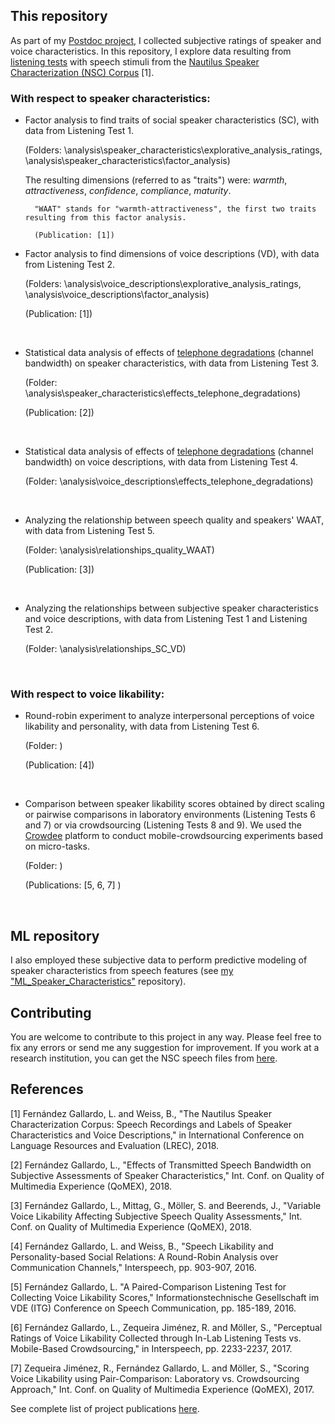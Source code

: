 ## This repository

As part of my [Postdoc project](http://www.qu.tu-berlin.de/?id=lfernandez), I collected subjective ratings of speaker and voice characteristics. In this repository, I explore data resulting from [listening tests](https://github.com/laufergall/Subjective_Speaker_Characteristics/tree/master/doc/listening_tests) with speech stimuli from the [Nautilus Speaker Characterization (NSC) Corpus](http://www.qu.tu-berlin.de/?id=nsc-corpus) [1].


### With respect to speaker characteristics:

* Factor analysis to find traits of social speaker characteristics (SC), with data from Listening Test 1.

  (Folders: \analysis\speaker_characteristics\explorative_analysis_ratings, \analysis\speaker_characteristics\factor_analysis)

  The resulting dimensions (referred to as "traits") were: _warmth_, _attractiveness_, _confidence_, _compliance_, _maturity_. 

		"WAAT" stands for "warmth-attractiveness", the first two traits resulting from this factor analysis.
	
		(Publication: [1])



* Factor analysis to find dimensions of voice descriptions (VD), with data from Listening Test 2.

  (Folders: \analysis\voice_descriptions\explorative_analysis_ratings, \analysis\voice_descriptions\factor_analysis)

  (Publication: [1])

  ​

* Statistical data analysis of effects of  [telephone degradations](https://github.com/laufergall/ML_Speaker_Characteristics/tree/master/data/distortions) (channel bandwidth) on speaker characteristics, with data from Listening Test 3.

  (Folder: \analysis\speaker_characteristics\effects_telephone_degradations)

  (Publication: [2])

  ​

* Statistical data analysis of effects of  [telephone degradations](https://github.com/laufergall/ML_Speaker_Characteristics/tree/master/data/distortions) (channel bandwidth) on voice descriptions, with data from Listening Test 4.

  (Folder: \analysis\voice_descriptions\effects_telephone_degradations)

  ​

* Analyzing the relationship between speech quality and speakers' WAAT, with data from Listening Test 5.

  (Folder: \analysis\relationships_quality_WAAT)

  (Publication: [3])

  ​

* Analyzing the relationships between subjective speaker characteristics and voice descriptions, with data from Listening Test 1 and Listening Test 2.

  (Folder: \analysis\relationships_SC_VD)

  ​


### With respect to voice likability:

* Round-robin experiment to analyze interpersonal perceptions of voice likability and personality, with data from Listening Test 6.

  (Folder: )

  (Publication: [4])

  ​

* Comparison between speaker likability scores obtained by direct scaling or pairwise comparisons in laboratory environments (Listening Tests 6 and 7) or via crowdsourcing (Listening Tests 8 and 9). We used the [Crowdee](https://www.crowdee.de/en/home) platform to conduct mobile-crowdsourcing experiments based on micro-tasks.

  (Folder: )

  (Publications: [5, 6, 7] )

  ​


## ML repository

I also employed these subjective data to perform predictive modeling of speaker characteristics from speech features (see [my "ML_Speaker_Characteristics"](https://github.com/laufergall/ML_Speaker_Characteristics) repository).



## Contributing

You are welcome to contribute to this project in any way. Please feel free to fix any errors or send me any suggestion for improvement. If you work at a research institution, you can get the NSC speech files from [here](https://clarin.phonetik.uni-muenchen.de/BASRepository/index.php?target=Public/Corpora/NSC/NSC.1.php).



## References

[1] Fernández Gallardo, L. and Weiss, B., "The Nautilus Speaker Characterization Corpus: Speech Recordings and Labels of Speaker Characteristics and Voice Descriptions," in International Conference on Language Resources and Evaluation (LREC), 2018.

[2] Fernández Gallardo, L., "Effects of Transmitted Speech Bandwidth on Subjective Assessments of Speaker Characteristics," Int. Conf. on Quality of Multimedia Experience (QoMEX), 2018.

[3] Fernández Gallardo, L., Mittag, G., Möller, S. and Beerends, J., "Variable Voice Likability Affecting Subjective Speech Quality Assessments," Int. Conf. on Quality of Multimedia Experience (QoMEX), 2018.

[4] Fernández Gallardo, L. and Weiss, B., "Speech Likability and Personality-based Social Relations: A Round-Robin Analysis over Communication Channels," Interspeech, pp. 903-907, 2016. 

[5] Fernández Gallardo, L. "A Paired-Comparison Listening Test for Collecting Voice Likability Scores," Informationstechnische Gesellschaft im VDE (ITG) Conference on Speech Communication, pp. 185-189, 2016.

[6] Fernández Gallardo, L., Zequeira Jiménez, R. and Möller, S., "Perceptual Ratings of Voice Likability Collected through In-Lab Listening Tests vs. Mobile-Based Crowdsourcing," in Interspeech, pp. 2233-2237, 2017.

[7] Zequeira Jiménez, R., Fernández Gallardo, L. and Möller, S., "Scoring Voice Likability using Pair-Comparison: Laboratory vs. Crowdsourcing Approach," Int. Conf. on Quality of Multimedia Experience (QoMEX), 2017.



See complete list of project publications [here](http://www.qu.tu-berlin.de/?id=lfernandez).